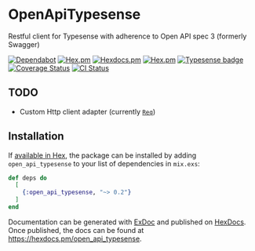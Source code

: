 # OpenApiTypesense

Restful client for Typesense with adherence to Open API spec 3 (formerly Swagger)

[![Dependabot](https://img.shields.io/badge/Dependabot-enabled-green)](https://github.com/jaeyson/open_api_typesense/pulls/app%2Fdependabot)
[![Hex.pm](https://img.shields.io/hexpm/v/open_api_typesense)](https://hex.pm/packages/open_api_typesense)
[![Hexdocs.pm](https://img.shields.io/badge/hex-docs-lightgreen.svg)](https://hexdocs.pm/open_api_typesense)
[![Hex.pm](https://img.shields.io/hexpm/l/open_api_typesense)](https://hexdocs.pm/open_api_typesense/license.html)
[![Typesense badge](https://img.shields.io/badge/Typesense-v27.1-darkblue)](https://typesense.org/docs/27.1/api)
[![Coverage Status](https://coveralls.io/repos/github/jaeyson/open_api_typesense/badge.svg?branch=main)](https://coveralls.io/github/jaeyson/open_api_typesense?branch=main)
[![CI Status](https://github.com/jaeyson/open_api_typesense/actions/workflows/ci.yml/badge.svg?branch=main)](https://github.com/jaeyson/open_api_typesense/actions/workflows/ci.yml)

## TODO
- Custom Http client adapter (currently [`Req`](https://hexdocs.pm/req))


## Installation

If [available in Hex](https://hex.pm/docs/publish), the package can be installed
by adding `open_api_typesense` to your list of dependencies in `mix.exs`:

```elixir
def deps do
  [
    {:open_api_typesense, "~> 0.2"}
  ]
end
```

Documentation can be generated with [ExDoc](https://github.com/elixir-lang/ex_doc)
and published on [HexDocs](https://hexdocs.pm). Once published, the docs can
be found at <https://hexdocs.pm/open_api_typesense>.

